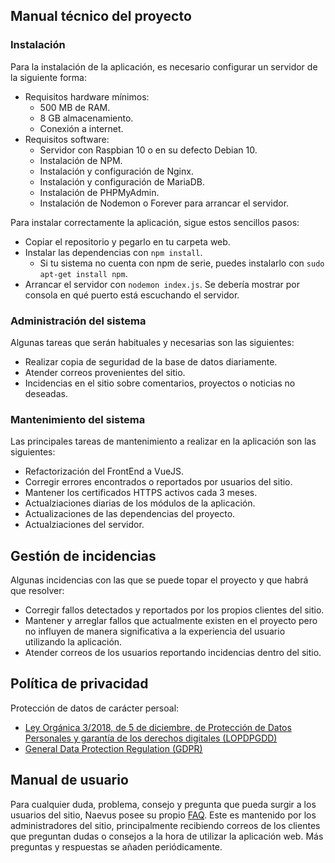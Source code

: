 ## Manual técnico del proyecto

### Instalación

Para la instalación de la aplicación, es necesario configurar un servidor de la siguiente forma:
- Requisitos hardware mínimos: 
    + 500 MB de RAM.
    + 8 GB almacenamiento.
    + Conexión a  internet.
- Requisitos software:
    + Servidor con Raspbian 10 o en su defecto Debian 10.
    + Instalación de NPM.
    + Instalación y configuración de Nginx.
    + Instalación y configuración de MariaDB.
    + Instalación de PHPMyAdmin.
    + Instalación de Nodemon o Forever para arrancar el servidor.

Para instalar correctamente la aplicación, sigue estos sencillos pasos:
- Copiar el repositorio y pegarlo en tu carpeta web.
- Instalar las dependencias con `npm install`.
    + Si tu sistema no cuenta con npm de serie, puedes instalarlo con `sudo apt-get install npm`.
- Arrancar el servidor con `nodemon index.js`. Se debería mostrar por consola en qué puerto está escuchando el servidor.

### Administración del sistema

Algunas tareas que serán habituales y necesarias son las siguientes:
- Realizar copia de seguridad de la base de datos diariamente.
- Atender correos provenientes del sitio.
- Incidencias en el sitio sobre comentarios, proyectos o noticias no deseadas.

### Mantenimiento del sistema

Las principales tareas de mantenimiento a realizar en la aplicación son las siguientes:
- Refactorización del FrontEnd a VueJS.
- Corregir errores encontrados o reportados por usuarios del sitio.
- Mantener los certificados HTTPS activos cada 3 meses.
- Actualziaciones diarias de los módulos de la aplicación.
- Actualizaciones de las dependencias del proyecto.
- Actualziaciones del servidor.

## Gestión de incidencias

Algunas incidencias con las que se puede topar el proyecto y que habrá que resolver:
- Corregir fallos detectados y reportados por los propios clientes del sitio.
- Mantener y arreglar fallos que actualmente existen en el proyecto pero no influyen de manera significativa a la experiencia del usuario utilizando la aplicación.
- Atender correos de los usuarios reportando incidencias dentro del sitio.

## Política de privacidad

Protección de datos de carácter persoal:

- [Ley Orgánica 3/2018, de 5 de diciembre, de Protección de Datos Personales y garantía de los derechos digitales (LOPDPGDD)](https://www.boe.es/buscar/act.php?id=BOE-A-2018-16673)
- [General Data Protection Regulation (GDPR)](https://eur-lex.europa.eu/eli/reg/2016/679/oj)

## Manual de usuario

Para cualquier duda, problema, consejo y pregunta que pueda surgir a los usuarios del sitio, Naevus posee su propio [FAQ](https://naevus.giize.com/info). 
Este es mantenido por los administradores del sitio, principalmente recibiendo correos de los clientes que preguntan dudas o consejos a la hora de utilizar la aplicación web. Más preguntas y respuestas se añaden periódicamente.